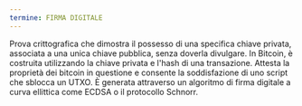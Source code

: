 ```yaml
---
termine: FIRMA DIGITALE
---
```


Prova crittografica che dimostra il possesso di una specifica chiave privata, associata a una unica chiave pubblica, senza doverla divulgare. In Bitcoin, è costruita utilizzando la chiave privata e l'hash di una transazione. Attesta la proprietà dei bitcoin in questione e consente la soddisfazione di uno script che sblocca un UTXO. È generata attraverso un algoritmo di firma digitale a curva ellittica come ECDSA o il protocollo Schnorr.
